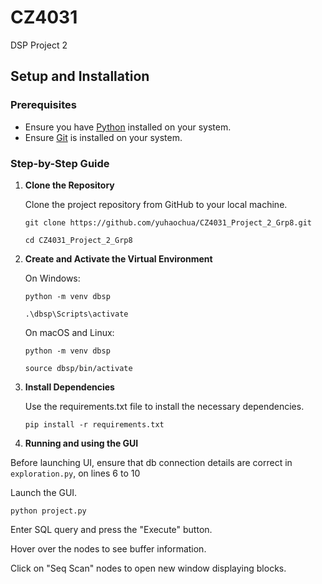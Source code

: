 # CZ4031
DSP Project 2

## Setup and Installation

### Prerequisites

- Ensure you have [Python](https://www.python.org/downloads/) installed on your system.
- Ensure [Git](https://git-scm.com/downloads) is installed on your system.

### Step-by-Step Guide

1. **Clone the Repository**

   Clone the project repository from GitHub to your local machine.

   `git clone https://github.com/yuhaochua/CZ4031_Project_2_Grp8.git`
   
   `cd CZ4031_Project_2_Grp8`

2. **Create and Activate the Virtual Environment**

   On Windows:

   `python -m venv dbsp`
   
   `.\dbsp\Scripts\activate`

   On macOS and Linux:

   `python -m venv dbsp`
   
   `source dbsp/bin/activate`

3. **Install Dependencies**

   Use the requirements.txt file to install the necessary dependencies.

   `pip install -r requirements.txt`

4.  **Running and using the GUI**
   
   Before launching UI, ensure that db connection details are correct in `exploration.py`, on lines 6 to 10

   Launch the GUI.

   `python project.py`

   Enter SQL query and press the "Execute" button.

   Hover over the nodes to see buffer information.

   Click on "Seq Scan" nodes to open new window displaying blocks.